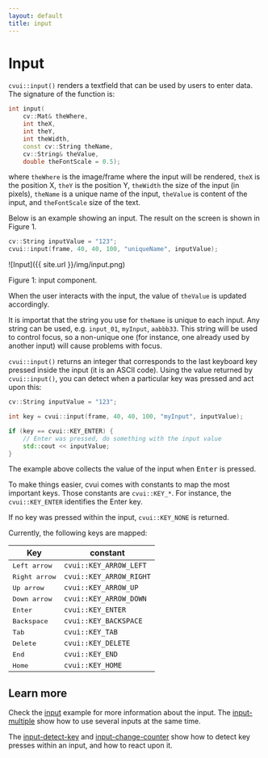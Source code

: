 ```yaml
---
layout: default
title: input
---
```


# Input

`cvui::input()` renders a textfield that can be used by users to enter data. The signature of the function is:

```cpp
int input(
    cv::Mat& theWhere,
    int theX,
    int theY,
    int theWidth,
    const cv::String theName,
    cv::String& theValue,
    double theFontScale = 0.5);
```

where `theWhere` is the image/frame where the input will be rendered, `theX` is the position X, `theY` is the position Y,  `theWidth` the size of the input (in pixels), `theName` is a unique name of the input, `theValue` is content of the input, and `theFontScale` size of the text.

Below is an example showing an input. The result on the screen is shown in Figure 1.

```cpp
cv::String inputValue = "123";
cvui::input(frame, 40, 40, 100, "uniqueName", inputValue);
```

![Input]({{ site.url }}/img/input.png)
<p class="img-caption">Figure 1: input component.</p>

When the user interacts with the input, the value of `theValue` is updated accordingly.

It is importat that the string you use for `theName` is unique to each input. Any string can be used, e.g. `input_01`, `myInput`, `aabbb33`. This string will be used to control focus, so a non-unique one (for instance, one already used by another input) will cause problems with focus.

`cvui::input()` returns an integer that corresponds to the last keyboard key pressed inside the input (it is an ASCII code). Using the value returned by `cvui::input()`, you can detect when a particular key was pressed and act upon this:

```cpp
cv::String inputValue = "123";

int key = cvui::input(frame, 40, 40, 100, "myInput", inputValue);

if (key == cvui::KEY_ENTER) {
    // Enter was pressed, do something with the input value
    std::cout << inputValue;
}
```

The example above collects the value of the input when <kbd>Enter</kbd> is pressed.

To make things easier, cvui comes with constants to map the most important keys. Those constants are `cvui::KEY_*`. For instance, the `cvui::KEY_ENTER` identifies the <kbr>Enter</kbr> key.

If no key was pressed within the input, `cvui::KEY_NONE` is returned.

Currently, the following keys are mapped:

Key | constant
--- | ---
<kbd>Left arrow</kbd> | `cvui::KEY_ARROW_LEFT`
<kbd>Right arrow</kbd> | `cvui::KEY_ARROW_RIGHT`
<kbd>Up arrow</kbd> | `cvui::KEY_ARROW_UP`
<kbd>Down arrow</kbd> | `cvui::KEY_ARROW_DOWN`
<kbd>Enter</kbd> | `cvui::KEY_ENTER`
<kbd>Backspace</kbd> | `cvui::KEY_BACKSPACE`
<kbd>Tab</kbd> | `cvui::KEY_TAB`
<kbd>Delete</kbd> | `cvui::KEY_DELETE`
<kbd>End</kbd> | `cvui::KEY_END`
<kbd>Home</kbd> | `cvui::KEY_HOME`

## Learn more

Check the [input](https://github.com/Dovyski/cvui/tree/master/example/src/input) example for more information about the input. The [input-multiple](https://github.com/Dovyski/cvui/tree/master/example/src/input-multiple) show how to use several inputs at the same time.

The [input-detect-key](https://github.com/Dovyski/cvui/tree/master/example/src/input-detect-key) and [input-change-counter](https://github.com/Dovyski/cvui/tree/master/example/src/input-change-counter) show how to detect key presses within an input, and how to react upon it.

